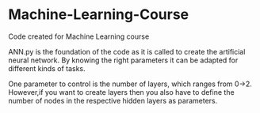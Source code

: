 Machine-Learning-Course
=======================

Code created for Machine Learning course

ANN.py is the foundation of the code as it is called to create the artificial neural network. By knowing the right parameters it can be adapted for different kinds of tasks. 

One parameter to control is the number of layers, which ranges from 0->2. However,if you want to create layers then you also have to define the number of nodes in the respective hidden layers as parameters.
